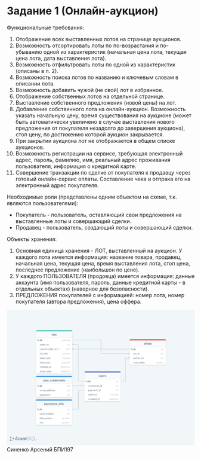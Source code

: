 # Задание 1 (Онлайн-аукцион)

Функциональные требования:
1. Отображение всех выставленных лотов на странице аукционов.
2. Возможность отсортировать лоты по по-возрастания и по-убыванию одной из характеристик (начальная цена лота, текущая цена лота, дата выставления лота).
3. Возможность отфильтровать лоты по одной из характеристик (описаны в п. 2).
4. Возможность поиска лотов по названию и ключевым словам в описании лота.
5. Возможность добавить чужой (не свой) лот в избранное.
6. Отображение собственных лотов на отдельной странице.
7. Выставление собственного предложения (новой цены) на лот.
8. Добавление собственного лота на онлайн-аукцион. Возможность указать начальную цену, время существования на аукционе (может быть автоматически увеличено в случае выставления нового предложения от покупателя незадолго до завершения аукциона), стоп цену, по достижению которой аукцион закрывается.
9. При закрытии аукциона лот не отображается в общем списке аукционов.
10. Возможность регистрации на сервисе, требующая электронный адрес, пароль, фамилию, имя, реальный адрес проживания пользователя, информация о кредитной карте.
11. Совершение транзакции по сделке от покупателя к продавцу через готовый онлайн-сервис оплаты. Составление чека и отпрака его на электронный адрес покупателя.

Необходимые роли (представлены одним объектом на схеме, т.к. являются пользователями):
* Покупатель - пользователь, оставляющий свои предложения на выставленные лоты и совершающий сделки.
* Продавец - пользователь, создающий лоты и совершающий сделки.

Объекты хранения:
1. Основная единица хранения - ЛОТ, выставленный на аукцион. У каждого лота имеется информация: название товара, продавец, начальная цена, текущая цена, время выставления лота, стоп цена, последнее предложение (наибольшон по цене).
2. У каждого ПОЛЬЗОВАТЕЛЯ (продовца) имеется информация: данные аккаунта (имя пользователя, пароль, данные кредитной карты - в отдельных объектах) (наверное для безопасности).
3. ПРЕДЛОЖЕНИЯ покупателей с информацией: номер лота, номер покупателя (автора предложения), цена оффера. 



<code>![Схема связей](/Practice%201/Sinenko_Arseniy_BPI197/img/Схема.png "Схема связей")
</code>
Синенко Арсений БПИ197
